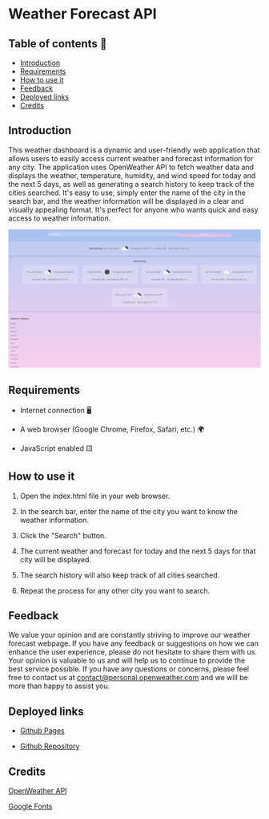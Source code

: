 # Weather Forecast API

## Table of contents 🚀

* [Introduction](#introduction)
* [Requirements](#requirements)
* [How to use it](#how-to-use-it)
* [Feedback](#feedback)
* [Deployed links](#deployed-links)
* [Credits](#credits)

## Introduction

This weather dashboard is a dynamic and user-friendly web application that allows users to easily access current weather and forecast information for any city. The application uses OpenWeather API to fetch weather data and displays the weather, temperature, humidity, and wind speed for today and the next 5 days, as well as generating a search history to keep track of the cities searched. It's easy to use, simply enter the name of the city in the search bar, and the weather information will be displayed in a clear and visually appealing format. It's perfect for anyone who wants quick and easy access to weather information.

![Webpage](./assets/webpage.PNG)

## Requirements

* Internet connection 🖥️

* A web browser (Google Chrome, Firefox, Safari, etc.) 🌍

* JavaScript enabled 🟨

## How to use it

1. Open the index.html file in your web browser.

2. In the search bar, enter the name of the city you want to know the weather information.

3. Click the "Search" button.

4. The current weather and forecast for today and the next 5 days for that city will be displayed.

5. The search history will also keep track of all cities searched.

6. Repeat the process for any other city you want to search.

## Feedback

We value your opinion and are constantly striving to improve our weather forecast webpage. If you have any feedback or suggestions on how we can enhance the user experience, please do not hesitate to share them with us. Your opinion is valuable to us and will help us to continue to provide the best service possible. If you have any questions or concerns, please feel free to contact us at contact@personal.openweather.com and we will be more than happy to assist you.

## Deployed links

* [Github Pages](https://fabri-tech.github.io/Weather-Forecast-API-Fabrizio-Trevino/)

* [Github Repository](https://github.com/Fabri-Tech?tab=repositories)

## Credits

[OpenWeather API](https://openweathermap.org/)

[Google Fonts](https://fonts.google.com/)